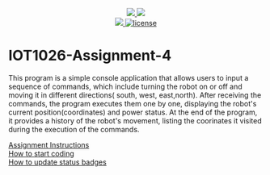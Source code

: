 <p align="center">
	<a href="https://github.com/Dabebe100/IOT1026-Assignment-4/actions/workflows/ci.yml">
    <img src="https://github.com/Dabebe100/IOT1026-Assignment-4/actions/workflows/ci.yml/badge.svg"/>
    </a>
	<a href="https://github.com/Dabebe100/IOT1026-Assignment-4/actions/workflows/formatting.yml">
    <img src="https://github.com/Dabebe100/IOT1026-Assignment-4/actions/workflows/formatting.yml/badge.svg"/>
	<br/>
    <a href="https://codecov.io/gh/Dabebe100/IOT1026-Assignment-4" > 
    <img src="https://codecov.io/gh/Dabebe100/IOT1026-Assignment-4/branch/main/graph/badge.svg?token=JS0857X5JD"/> 
	<img title="MIT License" alt="license" src="https://img.shields.io/badge/license-MIT-informational?style=flat-square">	
    </a>
</p>

# IOT1026-Assignment-4

This program is a simple console application that allows users to input a sequence of commands, which include turning the robot on or off and moving it in different directions( south, west, east,north). After receiving the commands, the program executes them one by one, displaying the robot's current position(coordinates) and power status. At the end of the program, it provides a history of the robot's movement, listing the coorinates it visited during the execution of the commands.

[Assignment Instructions](docs/instructions.md)  
[How to start coding](docs/how-to-use.md)  
[How to update status badges](docs/how-to-update-badges.md)
